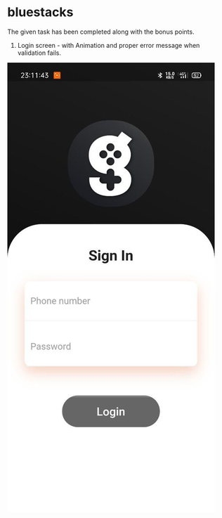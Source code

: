 # bluestacks
The given task has been completed along with the bonus points.

1. Login screen - with Animation and proper error message when validation fails.


![alt text](https://github.com/iamgopalgaur/bluestacks/blob/main/screenshots/photo_2021-09-12_23-15-03.jpg)
